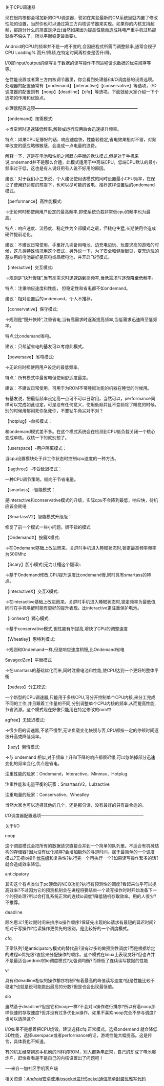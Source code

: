关于CPU调速器

现在很内核都会增加新的CPU调速器，譬如在某些最新的CM系统里就内置了修改性能的设置，当然你也可以通过第三方内核调节器来实现。如果你的内核支持超频，那跑分什么的简直是浮云(当然如果因为提高性能而造成耗电严重手机过热那就得不偿失了，所以平衡稳定最重要)。

Android的CPU的频率并不是一成不变的,会因应程式所需而调整频率,通常会视乎CPU Loading% 而升/降频,在特定时间再检查是否升/降。

I/O即input/output的缩写关于数据的读写操作不同进程请求数据的优先顺序等等。

在性能设置或者第三方内核调节器里，你会看到处理器和I/O调度器的设置选项。处理器的配置通常有【ondemand】【interactive】【conservative】等选项，I/O调度器的配置则有【noop】【deadline】【cfq】等选项。下面就给大家介绍一下个选项的作用和优缺点。

处理器配置选项————————————————————————

【ondemand】按需模式:

→当空闲时迅速降低频率,解锁或运行应用后会迅速提升频率。

特点：如果CPU足够好的话，响应速度快，性能较稳定,省电效果相对不错，对频率改变的感应略微敏感，会造成一点电量的浪费。

解释一下，这是在电池和性能之间趋向平衡的默认模式,但是对于手机来说,ondemand并不是那么合适，此模式适用于中高端CPU，低端CPU默认的最小频率过于低，这也是有人说好用有人说不好用的原因。

建议：对于我们小三来说，个人建议使用该模式的同时设置最小CPU频率，在保证了使用舒适度的前提下，也可以尽可能的省电，推荐这样设置后的ondemand模式。

【performance】高性能模式:

→无论何时都使用用户设定的最高频率,即使系统负载非常低cpu的频率也为最高。

特点：响应速度、流畅度、稳定性为全部模式之最，但耗电生猛,长期使用会造成硬件提前老化。

建议：不建议日常使用，手里好几块备用电池、边充电边玩、玩要求高的游戏的时候，这几类特殊情况用这个模式，另外说一下，为了安全和健康起见，变充边玩的基友用的电池最好是原电或品牌电池，并开启飞行模式。

【interactive】交互模式:

→规则是“快升慢降”,当有高需求时迅速跳到高频率,当低需求时逐渐降至低频率。

特点：注重响应速度和性能， 但稳定性和省电都不如ondemand。

建议：相对设置后的ondemand，个人不推荐。

【conservative】保守模式:

→规则是“慢升快降”,注重省电,当有高需求时逐渐提高频率,当低需求迅速降至低频率。

特点:比ondemand省电。

建议：只希望省电的基友可以考虑此模式。

【powersave】省电模式:

→无论何时都使用用户设定的最低频率。

特点：所有模式中最省电但使用舒适度最差。

建议：不建议日常使用，可用于为ROM不带睡眠功能的机器在睡觉的时候用。

有基友说，把最低频率设定高一点可不可以日常用，当然可以，performance同样可以完成如此设定，可是没有任何意义，使用低频并且不变频除了睡觉的时候，别的时候用郁闷死你急死你，不要钻牛角尖对不对？

【hotplug】-单核模式：

和ondemand模式差不多。在这个模式系统会在检测到CPU低负载关闭一个核心变成单核。双核一下的就别想了。

【userspace】-用户隔离模式：

当cpu设置模块处于非工作状态时控制cpu速度的一种方法。

【lagthree】-不受延迟模式：

一种CPU调节策略，倾向于节省电量。

【smartass】-智能模式：

是interactive和conservative模式的升级，实际cpu不会降到最低，响应快，待机应该会耗电

【SmartassV2】智能模式升级版：

修复了前一个模式一些小问题。很不错的模式

【OndemandX】按需X模式:

→在Ondemand基础上改进而来。关屏时手机进入睡眠状态时,锁定最高频率频率为500Mhz

【Scary】胆小模式(无力吐槽这个翻译):

→基于Ondemand修改,CPU提升速度比ondemand慢,同时具有smartass的特点。

【interactiveX】交互X模式:

→在interactive基础上改进而来。关屏时手机进入睡眠状态时,锁定频率为最低值,同时在手机唤醒时能有更好的提升表现。比interactive更注重保护电池。

【lionheart】狮心模式:

→基于conservative模式,但性能有所提高,增快了CPU的调整速度

【Wheatley】惠特利模式:

→规则和Ondemand一样,但是响应速度稍慢,比Ondemand省电

SavagedZen】平衡模式

→在smartass的基础优化而来,同时注重电池和性能,使CPU达到一个更好的整体平衡

【badass】分工模式:

一个新型的CPU调速器,只能用于多核CPU,可分开控制单个CPU内核,来分工完成不同的工作,并且跟着工作量的不同,分别调整单个CPU内核的频率,从而提高性能,节省资源。这个模式现在好像只能用在特定修改的rom中

agfree】无延迟模式:

→很少用的调速器,不紧不慢型,无论负载变化快慢与否,CPU都按一定的停顿时间逐级升高或降低频率。

【lazy】懒惰模式:

→与 ondemand 相似,对于频率上升和下降的响应都很迟缓,可以忽略掉部分迅速变化的频率变化,优点是省电。

注重性能的玩家：Ondemand，Interactive，Minmax，Hotplug

注重性能和电量平衡的玩家：SmartassV2，Lulzactive

注重电量的玩家：Conservative，Wheatley

当然大家也可以选择其他的几个，还是那句话，没有最好的只有最合适的。

I/O调度器配置选项————————————————————————

关于I/O

noop

这个调度模式会把所有的数据请求直接合并到一个简单的队列里。不适合有机械结构的存储器?因为没有优化顺序?会增加额外的寻道时间。属于最简单的一个调度模式?无视io操作[优先级](https://so.csdn.net/so/search?q=优先级&spm=1001.2101.3001.7020)和复杂性?执行完一个再执行一个?如果读写操作繁多的话?就会造成效率降低。

anticipatory

其实这个有点类似于pc硬盘的NCQ功能?执行有预测性的调度?看起来似乎可以提高效率?不过因为它的预测机制会在进程将要结束一个读写操作时时开始准备下一个的预处理?所以会打乱系统正常的连续io调度?降低随机存取效率。用的人很少?不推荐。

deadline

顾名思义?用过期时间来排序io操作顺序?保证先出现的io请求有最短的延迟时间?相对于写操作?给读操作更优先的级别。是比较好的一个调度模式。

cfq

正常队列?是anticipatory模式的替代品?没有过多的做预测性调度?而是根据给定的进程io优先级?直接来分配操作的顺序。这个模式在linux上表现良好?但也许并不是最适合android的io调度模式?太强调均衡?而降低了连续读写数据的性能

vr

具有和deadline相似的操作排序机制?有着最高的峰值读写速度?但是性能比较不稳定?也就是说可能跑出最高的分数?但是也会出现最低值。

sio

虽然基于deadline?但是它和noop一样?不会对io操作进行排序?所以有着noop那样快速的存取速度?但并没有过多优化io操作。如果不喜欢noop完全不参与调度?也可以选择这个

I/O如果不是想着把CPU烧毁。建议选择cfq.正常模式。选择ondemand 就会降低3D性能，选择userspace或者performance的话，游戏性能大幅提高。这是传言，具体我也不知道。

有的机友经常抱怨手机刷的同样的ROM，别人都耗电正常，自己的却成了电池爆炸户，赶快看看是不是自己的内核设置出了问题吧！

---来自一加社区手机客户端

相关资源：[*Android*安卓使用*io*socket进行Socket通信简单封装优雅写代码](https://download.csdn.net/download/u012990509/9736777?spm=1001.2101.3001.5697)